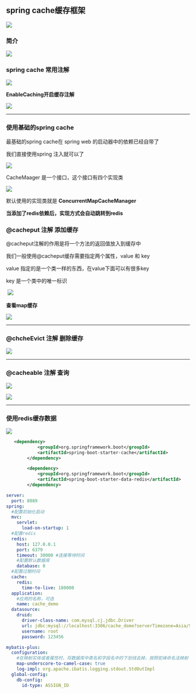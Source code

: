 ## spring cache缓存框架

![](img/Snipaste_2023-04-02_14-49-51.png)

### 简介

![](img/Snipaste_2023-04-02_14-50-30.png)

### spring cache 常用注解

![](img/Snipaste_2023-04-02_14-52-51.png)



**EnableCaching开启缓存注解**

![](img/Snipaste_2023-04-03_08-48-28.png)



---

### 使用基础的spring cache

最基础的spring cache在 spring web 的启动器中的依赖已经自带了 

我们直接使用spring 注入就可以了

![](img/Snipaste_2023-04-03_08-53-59.png)

CacheMaager 是一个接口，这个接口有四个实现类

![](img/Snipaste_2023-04-03_08-55-03.png)

默认使用的实现类就是  **ConcurrentMapCacheManager**

**当添加了redis依赖后，实现方式会自动跳转到redis**



### @cacheput 注解   添加缓存

@cacheput注解的作用是将一个方法的返回值放入到缓存中

我们一般使用@cacheput缓存需要指定两个属性，value 和 key

value 指定的是一个类一样的东西，在value下面可以有很多key

key 是一个类中的唯一标识

​	![](img/Snipaste_2023-04-03_09-16-09.png)

**查看map缓存**

![](img/Snipaste_2023-04-03_09-56-15.png)

---





### @chcheEvict 注解 删除缓存

![](img/Snipaste_2023-04-03_10-14-48.png)



---



### @cacheable 注解 查询

![](img/Snipaste_2023-04-03_10-25-08.png)

![](img/Snipaste_2023-04-03_10-31-41.png)

---







### 使用redis缓存数据

![](img/Snipaste_2023-04-03_10-32-44.png)

```xml
   <dependency>
            <groupId>org.springframework.boot</groupId>
            <artifactId>spring-boot-starter-cache</artifactId>
        </dependency>

        <dependency>
            <groupId>org.springframework.boot</groupId>
            <artifactId>spring-boot-starter-data-redis</artifactId>
        </dependency>
```

```yaml
server:
  port: 8089
spring:
  #配置初始化启动
  mvc:
    servlet:
      load-on-startup: 1
  #配置redis
  redis:
    host: 127.0.0.1
    port: 6379
    timeout: 30000 #连接等待时间
    #配置默认数据库
    database: 0
  #配置过期时间
  cache:
    redis:
      time-to-live: 180000 
  application:
    #应用的名称，可选
    name: cache_demo
  datasource:
    druid:
      driver-class-name: com.mysql.cj.jdbc.Driver
      url: jdbc:mysql://localhost:3306/cache_dome?serverTimezone=Asia/Shanghai&useUnicode=true&characterEncoding=utf-8&zeroDateTimeBehavior=convertToNull&useSSL=false&allowPublicKeyRetrieval=true
      username: root 
      password: 123456

mybatis-plus:
  configuration:
    #在映射实体或者属性时，将数据库中表名和字段名中的下划线去掉，按照驼峰命名法映射
    map-underscore-to-camel-case: true
    log-impl: org.apache.ibatis.logging.stdout.StdOutImpl
  global-config:
    db-config:
      id-type: ASSIGN_ID
```

